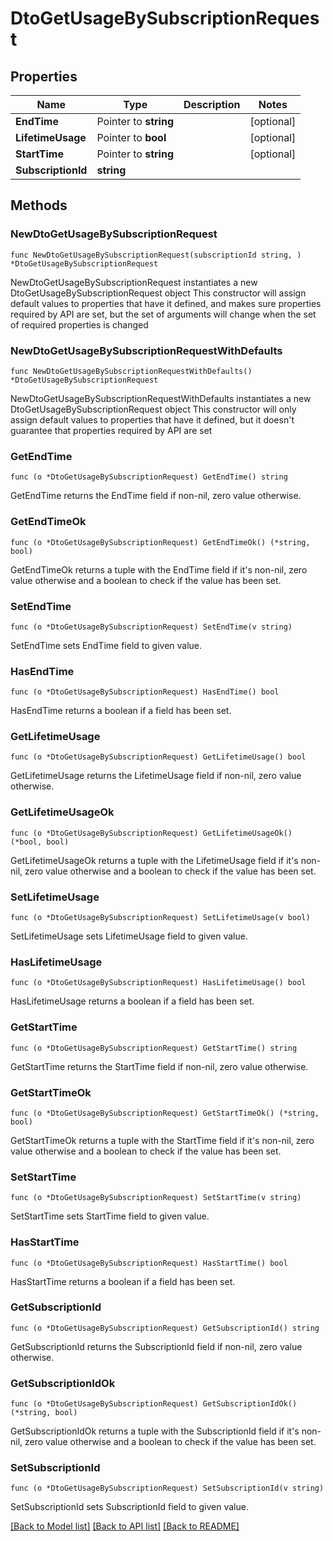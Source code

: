 # DtoGetUsageBySubscriptionRequest

## Properties

Name | Type | Description | Notes
------------ | ------------- | ------------- | -------------
**EndTime** | Pointer to **string** |  | [optional] 
**LifetimeUsage** | Pointer to **bool** |  | [optional] 
**StartTime** | Pointer to **string** |  | [optional] 
**SubscriptionId** | **string** |  | 

## Methods

### NewDtoGetUsageBySubscriptionRequest

`func NewDtoGetUsageBySubscriptionRequest(subscriptionId string, ) *DtoGetUsageBySubscriptionRequest`

NewDtoGetUsageBySubscriptionRequest instantiates a new DtoGetUsageBySubscriptionRequest object
This constructor will assign default values to properties that have it defined,
and makes sure properties required by API are set, but the set of arguments
will change when the set of required properties is changed

### NewDtoGetUsageBySubscriptionRequestWithDefaults

`func NewDtoGetUsageBySubscriptionRequestWithDefaults() *DtoGetUsageBySubscriptionRequest`

NewDtoGetUsageBySubscriptionRequestWithDefaults instantiates a new DtoGetUsageBySubscriptionRequest object
This constructor will only assign default values to properties that have it defined,
but it doesn't guarantee that properties required by API are set

### GetEndTime

`func (o *DtoGetUsageBySubscriptionRequest) GetEndTime() string`

GetEndTime returns the EndTime field if non-nil, zero value otherwise.

### GetEndTimeOk

`func (o *DtoGetUsageBySubscriptionRequest) GetEndTimeOk() (*string, bool)`

GetEndTimeOk returns a tuple with the EndTime field if it's non-nil, zero value otherwise
and a boolean to check if the value has been set.

### SetEndTime

`func (o *DtoGetUsageBySubscriptionRequest) SetEndTime(v string)`

SetEndTime sets EndTime field to given value.

### HasEndTime

`func (o *DtoGetUsageBySubscriptionRequest) HasEndTime() bool`

HasEndTime returns a boolean if a field has been set.

### GetLifetimeUsage

`func (o *DtoGetUsageBySubscriptionRequest) GetLifetimeUsage() bool`

GetLifetimeUsage returns the LifetimeUsage field if non-nil, zero value otherwise.

### GetLifetimeUsageOk

`func (o *DtoGetUsageBySubscriptionRequest) GetLifetimeUsageOk() (*bool, bool)`

GetLifetimeUsageOk returns a tuple with the LifetimeUsage field if it's non-nil, zero value otherwise
and a boolean to check if the value has been set.

### SetLifetimeUsage

`func (o *DtoGetUsageBySubscriptionRequest) SetLifetimeUsage(v bool)`

SetLifetimeUsage sets LifetimeUsage field to given value.

### HasLifetimeUsage

`func (o *DtoGetUsageBySubscriptionRequest) HasLifetimeUsage() bool`

HasLifetimeUsage returns a boolean if a field has been set.

### GetStartTime

`func (o *DtoGetUsageBySubscriptionRequest) GetStartTime() string`

GetStartTime returns the StartTime field if non-nil, zero value otherwise.

### GetStartTimeOk

`func (o *DtoGetUsageBySubscriptionRequest) GetStartTimeOk() (*string, bool)`

GetStartTimeOk returns a tuple with the StartTime field if it's non-nil, zero value otherwise
and a boolean to check if the value has been set.

### SetStartTime

`func (o *DtoGetUsageBySubscriptionRequest) SetStartTime(v string)`

SetStartTime sets StartTime field to given value.

### HasStartTime

`func (o *DtoGetUsageBySubscriptionRequest) HasStartTime() bool`

HasStartTime returns a boolean if a field has been set.

### GetSubscriptionId

`func (o *DtoGetUsageBySubscriptionRequest) GetSubscriptionId() string`

GetSubscriptionId returns the SubscriptionId field if non-nil, zero value otherwise.

### GetSubscriptionIdOk

`func (o *DtoGetUsageBySubscriptionRequest) GetSubscriptionIdOk() (*string, bool)`

GetSubscriptionIdOk returns a tuple with the SubscriptionId field if it's non-nil, zero value otherwise
and a boolean to check if the value has been set.

### SetSubscriptionId

`func (o *DtoGetUsageBySubscriptionRequest) SetSubscriptionId(v string)`

SetSubscriptionId sets SubscriptionId field to given value.



[[Back to Model list]](../README.md#documentation-for-models) [[Back to API list]](../README.md#documentation-for-api-endpoints) [[Back to README]](../README.md)


